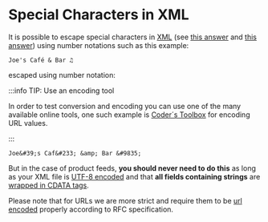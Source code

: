 # Special Characters in XML

It is possible to escape special characters in [XML](/types-of-feeds/pull/file-formats/xml.md) (see [this answer](https://stackoverflow.com/a/1091953) and [this answer](https://stackoverflow.com/a/46637835)) using number notations such as this example:


```
Joe's Café & Bar ♫
```

escaped using number notation:

:::info TIP: Use an encoding tool

In order to test conversion and encoding you can use one of the many available online tools, one such example is [Coder´s Toolbox](https://coderstoolbox.net/string/#!encoding=xml&action=encode&charset=utf_8) for encoding URL values.

:::

```
Joe&#39;s Caf&#233; &amp; Bar &#9835;
```

But in the case of product feeds, **you should never need to do this** as long as your XML file is [UTF-8 encoded](./file-encoding.md) and that **all fields containing strings** are [wrapped in CDATA tags](./cdata.md). 

Please note that for URLs we are more strict and require them to be [url encoded](./url-encode.md) properly according to RFC specification.